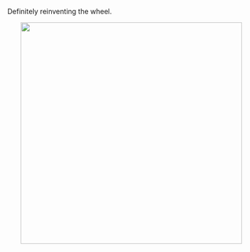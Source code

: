 Definitely reinventing the wheel. 

<p align="center">
  <img src="https://media.giphy.com/media/XdkifYHWcFwPK/giphy.gif" width="450px" />
</p>
